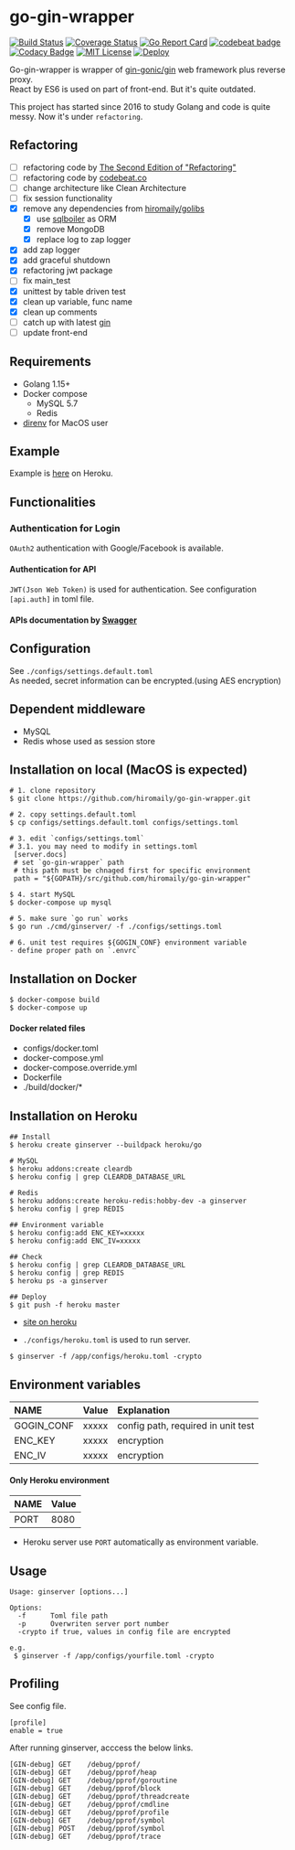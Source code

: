 # go-gin-wrapper

[![Build Status](https://travis-ci.org/hiromaily/go-gin-wrapper.svg?branch=master)](https://travis-ci.org/hiromaily/go-gin-wrapper)
[![Coverage Status](https://coveralls.io/repos/github/hiromaily/go-gin-wrapper/badge.svg?branch=master)](https://coveralls.io/github/hiromaily/go-gin-wrapper?branch=master)
[![Go Report Card](https://goreportcard.com/badge/github.com/hiromaily/go-gin-wrapper)](https://goreportcard.com/report/github.com/hiromaily/go-gin-wrapper)
[![codebeat badge](https://codebeat.co/badges/30d3509a-36be-408b-bfed-ddd6f601c075)](https://codebeat.co/projects/github-com-hiromaily-go-gin-wrapper-master)
[![Codacy Badge](https://api.codacy.com/project/badge/Grade/83df70f4373d47f8b889be10ad28d4a3)](https://www.codacy.com/app/hiromaily2/go-gin-wrapper?utm_source=github.com&amp;utm_medium=referral&amp;utm_content=hiromaily/go-gin-wrapper&amp;utm_campaign=Badge_Grade)
[![MIT License](http://img.shields.io/badge/license-MIT-blue.svg?style=flat)](https://raw.githubusercontent.com/hiromaily/go-gin-wrapper/master/LICENSE)
[![Deploy](https://www.herokucdn.com/deploy/button.svg)](https://heroku.com/deploy?template=https://github.com/hiromaily/go-gin-wrapper)

Go-gin-wrapper is wrapper of [gin-gonic/gin](https://github.com/gin-gonic/gin) web framework plus reverse proxy.  
React by ES6 is used on part of front-end. But it's quite outdated. 

This project has started since 2016 to study Golang and code is quite messy.
Now it's under `refactoring`.


## Refactoring
- [ ] refactoring code by [The Second Edition of "Refactoring"](https://martinfowler.com/articles/refactoring-2nd-ed.html)
- [ ] refactoring code by [codebeat.co](https://codebeat.co/projects/github-com-hiromaily-go-gin-wrapper-master/ratings)
- [ ] change architecture like Clean Architecture
- [ ] fix session functionality
- [x] remove any dependencies from [hiromaily/golibs](https://github.com/hiromaily/golibs)
  - [x] use [sqlboiler](https://github.com/volatiletech/sqlboiler) as ORM
  - [x] remove MongoDB
  - [x] replace log to zap logger
- [x] add zap logger
- [x] add graceful shutdown
- [x] refactoring jwt package  
- [ ] fix main_test
- [x] unittest by table driven test
- [x] clean up variable, func name
- [x] clean up comments
- [ ] catch up with latest [gin](https://github.com/gin-gonic/gin)
- [ ] update front-end

## Requirements
- Golang 1.15+
- Docker compose
  - MySQL 5.7
  - Redis
- [direnv](https://github.com/direnv/direnv) for MacOS user  

## Example
Example is [here](https://ginserver.herokuapp.com/) on Heroku.


## Functionalities
### Authentication for Login
`OAuth2` authentication with Google/Facebook is available.

#### Authentication for API
`JWT(Json Web Token)` is used  for authentication.
See configuration `[api.auth]` in toml file.

#### APIs documentation by [Swagger](http://localhost:8080/swagger/?url=https://raw.githubusercontent.com/hiromaily/go-gin-wrapper/master/swagger/swagger.yaml)


## Configuration
See `./configs/settings.default.toml`  
As needed, secret information can be encrypted.(using AES encryption)

## Dependent middleware
- MySQL
- Redis whose used as session store


## Installation on local (MacOS is expected)
```
# 1. clone repository
$ git clone https://github.com/hiromaily/go-gin-wrapper.git

# 2. copy settings.default.toml
$ cp configs/settings.default.toml configs/settings.toml

# 3. edit `configs/settings.toml`
# 3.1. you may need to modify in settings.toml
 [server.docs]
 # set `go-gin-wrapper` path
 # this path must be chnaged first for specific environment
 path = "${GOPATH}/src/github.com/hiromaily/go-gin-wrapper"

$ 4. start MySQL
$ docker-compose up mysql
 
# 5. make sure `go run` works
$ go run ./cmd/ginserver/ -f ./configs/settings.toml

# 6. unit test requires ${GOGIN_CONF} environment variable
- define proper path on `.envrc`
```


## Installation on Docker
```
$ docker-compose build
$ docker-compose up
```

#### Docker related files
* configs/docker.toml
* docker-compose.yml
* docker-compose.override.yml
* Dockerfile
* ./build/docker/*


## Installation on Heroku
```
## Install 
$ heroku create ginserver --buildpack heroku/go

# MySQL
$ heroku addons:create cleardb
$ heroku config | grep CLEARDB_DATABASE_URL

# Redis
$ heroku addons:create heroku-redis:hobby-dev -a ginserver 
$ heroku config | grep REDIS

## Environment variable
$ heroku config:add ENC_KEY=xxxxx
$ heroku config:add ENC_IV=xxxxx

## Check
$ heroku config | grep CLEARDB_DATABASE_URL
$ heroku config | grep REDIS
$ heroku ps -a ginserver

## Deploy
$ git push -f heroku master
``` 

* [site on heroku](https://ginserver.herokuapp.com/)

* `./configs/heroku.toml` is used to run server.  
```
$ ginserver -f /app/configs/heroku.toml -crypto
```


## Environment variables
| NAME              | Value            | Explanation                        |
|:------------------|:-----------------|:-----------------------------------|
| GOGIN_CONF        | xxxxx            | config path, required in unit test |
| ENC_KEY           | xxxxx            | encryption                         |
| ENC_IV            | xxxxx            | encryption                         |

#### Only Heroku environment
| NAME              | Value            |
|:------------------|:-----------------|
| PORT              | 8080             |

- Heroku server use `PORT` automatically as environment variable.


## Usage
```
Usage: ginserver [options...]

Options:
  -f      Toml file path
  -p      Overwriten server port number
  -crypto if true, values in config file are encrypted

e.g.
 $ ginserver -f /app/configs/yourfile.toml -crypto
```


## Profiling
See config file.
```
[profile]
enable = true
```

After running ginserver, acccess the below links.
```
[GIN-debug] GET    /debug/pprof/
[GIN-debug] GET    /debug/pprof/heap
[GIN-debug] GET    /debug/pprof/goroutine
[GIN-debug] GET    /debug/pprof/block
[GIN-debug] GET    /debug/pprof/threadcreate
[GIN-debug] GET    /debug/pprof/cmdline
[GIN-debug] GET    /debug/pprof/profile
[GIN-debug] GET    /debug/pprof/symbol
[GIN-debug] POST   /debug/pprof/symbol
[GIN-debug] GET    /debug/pprof/trace
```

